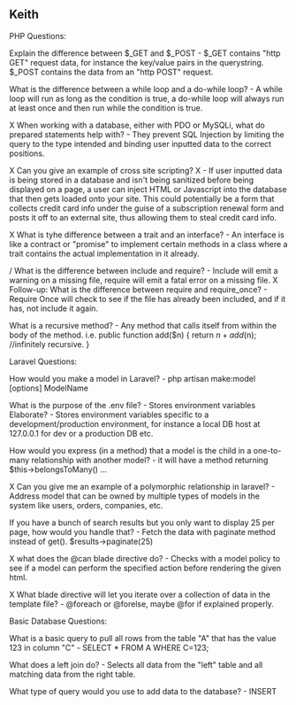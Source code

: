 ## Keith

PHP Questions:

Explain the difference between $_GET and $_POST
    - $_GET contains "http GET" request data, for instance the key/value pairs in the querystring. $_POST contains the data from an "http POST" request. 

What is the difference between a while loop and a do-while loop?
    - A while loop will run as long as the condition is true, a do-while loop will always run at least once and then run while the condition is true.

X When working with a database, either with PDO or MySQLi, what do prepared statements help with?
    - They prevent SQL Injection by limiting the query to the type intended and binding user inputted data to the correct positions.

X Can you give an example of cross site scripting? X
    - If user inputted data is being stored in a database and isn't being sanitized before being displayed on a page, a user can inject 
    HTML or Javascript into the database that then gets loaded onto your site. This could potentially be a form that collects credit card 
    info under the guise of a subscription renewal form and posts it off to an external site, thus allowing them to steal credit card info.

X What is tyhe difference between a trait and an interface?
    - An interface is like a contract or "promise" to implement certain methods in a class where a trait contains the actual implementation in it already.

/ What is the difference between include and require?
    - Include will emit a warning on a missing file, require will emit a fatal error on a missing file.
    X Follow-up: What is the difference between require and require_once?
        - Require Once will check to see if the file has already been included, and if it has, not include it again.

What is a recursive method?
    - Any method that calls itself from within the body of the method.
    i.e.
    public function add($n) {
        return $n + add($n); //infinitely recursive.
    }



Laravel Questions:

How would you make a model in Laravel?
    - php artisan make:model [options] ModelName

What is the purpose of the .env file?
    - Stores environment variables
    Elaborate?
    - Stores environment variables specific to a development/production environment, for instance a local DB host at 127.0.0.1 for dev or a production DB etc.

How would you express (in a method) that a model is the child in a one-to-many relationship with another model?
    - it will have a method returning $this->belongsToMany() ...

X Can you give me an example of a polymorphic relationship in laravel?
    - Address model that can be owned by multiple types of models in the system like users, orders, companies, etc.

If you have a bunch of search results but you only want to display 25 per page, how would you handle that?
    - Fetch the data with paginate method instead of get(). $results->paginate(25)

X what does the @can blade directive do?
    - Checks with a model policy to see if a model can perform the specified action before rendering the given html.

X What blade directive will let you iterate over a collection of data in the template file?
    - @foreach or @forelse, maybe @for if explained properly.



Basic Database Questions:

What is a basic query to pull all rows from the table "A" that has the value 123 in column "C"
    - SELECT * FROM A WHERE C=123;

What does a left join do?
    - Selects all data from the "left" table and all matching data from the right table.

What type of query would you use to add data to the database?
    - INSERT